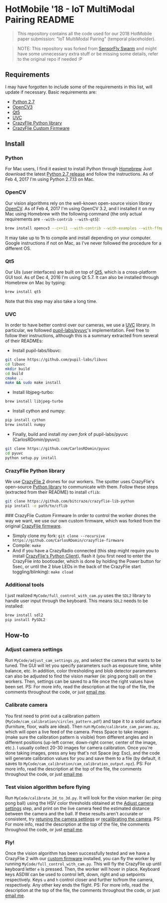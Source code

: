 # HotMobile '18 - IoT MultiModal Pairing README

> This repository contains all the code used for our 2018 HotMobile paper submission: "IoT MultiModal Pairing" (temporal placeholder).

> NOTE: This repository was forked from [SensorFly Swarm](https://github.com/CarlosRDomin/SensorFlySwarm) and might have some unnecessary extra stuff or be missing some details, refer to the original repo if needed :P

## Requirements
I may have forgotten to include some of the requirements in this list, will update if necessary. Basic requirements are:
 - [Python 2.7](#python)
 - [OpenCV3](#opencv)
 - [Qt5](#qt5)
 - [UVC](#uvc)
 - [CrazyFlie Python library](#crazyflie-python-library)
 - [CrazyFlie Custom Firmware](#crazyflie-custom-firmware)

## Install
### Python
For Mac users, I find it easiest to install Python through [Homebrew](http://brew.sh/)
Just download the latest [Python 2.7 release](https://www.python.org/downloads/) and follow the instructions. As of Feb 4, 2017 I'm using Python 2.7.13 on Mac.

### OpenCV
Our vision algorithms rely on the well-known open-source vision library [OpenCV](http://docs.opencv.org/3.2.0/). As of Feb 4, 2017 I'm using OpenCV 3.2, and I installed it on my Mac using Homebrew with the following command (the only actual requirements are `--with-contrib --with-qt5`):
```sh
brew install opencv3 --c++11 --with-contrib --with-examples --with-ffmpeg --with-gphoto2 --with-gstreamer --with-jasper --with-java --with-jpeg-turbo --with-libdc1394 --with-openni2 --with-opengl --with-python3 --with-qt5 --with-tbb --with-vtk --with-nonfree
```
It may take up to 1h to compile and install depending on your computer. Google instructions if not on Mac, as I've never followed the procedure for a different OS.

### Qt5
Our UIs (user interfaces) are built on top of [Qt5](http://doc.qt.io/qt-5/qt5-intro.html), which is a cross-platform GUI tool. As of Dec 4, 2016 I'm using Qt 5.7. It can also be installed through Homebrew on Mac by typing:
```sh
brew install qt5
```
Note that this step may also take a long time.

### UVC
In order to have better control over our cameras, we use a [UVC](https://en.wikipedia.org/wiki/USB_video_device_class) library. In particular, we followed [pupil-labs/pyuvc](https://github.com/pupil-labs/pyuvc)'s implementation. Feel free to follow their instructions, although this is a summary extracted from several of their READMEs:
 - Install pupil-labs/libuvc:
```sh
git clone https://github.com/pupil-labs/libuvc
cd libuvc
mkdir build
cd build
cmake ..
make && sudo make install
```
 - Install libjpeg-turbo:
```sh
brew install libjpeg-turbo
```
 - Install cython and numpy:
```sh
pip install cython
brew install numpy
```
 - Finally, build and install *my own fork* of pupil-labs/pyuvc (CarlosRDomin/pyuvc):
```sh
git clone https://github.com/CarlosRDomin/pyuvc
cd pyuvc
python setup.py install
```

### CrazyFlie Python library
We use [CrazyFlie 2](https://www.bitcraze.io/crazyflie-2/) drones for our workers. The spotter uses CrazyFlie's open-source [Python library](https://github.com/bitcraze/crazyflie-lib-python) to communicate with them. Follow these steps (extracted from their README) to install `cflib`:
```sh
git clone https://github.com/bitcraze/crazyflie-lib-python
pip install -e path/to/cflib
```

### CrazyFlie Custom Firmware
In order to control the worker drones the way we want, we use our own custom firmware, which was forked from the original [CrazyFlie firmware](https://github.com/bitcraze/crazyflie-firmware).
 - Simply clone my fork: ```git clone --recursive https://github.com/CarlosRDomin/crazyflie-firmware```
 - Compile: ```make```
 - And if you have a CrazyRadio connected (this step might require you to install [CrazyFlie's Python Client](https://github.com/bitcraze/crazyflie-clients-python)), flash it (you first need to enter the CrazyFlie into bootloader, which is done by holding the Power button for 5sec, or until the 2 blue LEDs in the back of the CrazyFlie start toggling/blinking): ```make cload```

### Additional tools
I just realized `MyCode/full_control_with_cam.py` uses the `SDL2` library to handle user input through the keyboard. This means `SDL2` needs to be installed:
```sh
brew install sdl2
pip install PySDL2
```

## How-to
### Adjust camera settings
Run `MyCode/adjust_cam_settings.py`, and select the camera that wants to be tuned. The GUI will let you specify parameters such as exposure time, white balance, etc.
In addition, color thresholding and blob detector parameters can also be adjusted to find the vision marker (ie: ping pong ball) on the workers. Then, settings can be saved to a file once the right values have been set.
PS: For more info, read the description at the top of the file, the comments throughout the code, or just [email me](emailto:carlosrd@cmu.edu).

### Calibrate camera
You first need to print out a calibration pattern (`MyCode/cam_calibration/circles_pattern.pdf`) and tape it to a solid surface (furniture, floor, walls are ideal). Then run `MyCode/calibrate_cam_params.py`, which will open a live feed of the camera. Press Space to take images (make sure the calibration pattern is visible) from different angles and in different positions (up-left corner, down-right corner, center of the image, etc.). I usually collect 20-30 images for camera calibration. Once you're done taking images, press any key that's not Space (eg: Esc), and the code will generate calibration values for you and save them to a file (by default, it saves to `MyCode/cam_calibration/cam_calibration_output.npz`).
PS: For more info, read the description at the top of the file, the comments throughout the code, or just [email me](emailto:carlosrd@cmu.edu).

### Test vision algorithm before flying
Run `MyCode/calibrate_2d_to_3d.py`. It will look for the vision marker (ie: ping pong ball) using the HSV color thresholds obtained at the [Adjust camera settings](#adjust-camera-settings) step, and print on the live camera feed the estimated distance between the camera and the ball. If these results aren't accurate or consistent, try [retuning the camera settings](#adjust-camera-settings) or [recalibrating the camera](#calibrate-camera).
PS: For more info, read the description at the top of the file, the comments throughout the code, or just [email me](emailto:carlosrd@cmu.edu).

### Fly!
Once the vision algorithm has been successfully tested and we have a CrazyFlie 2 with our [custom firmware](#crazyflie-custom-firmware) installed, you can fly the worker by running `MyCode/full_control_with_cam.py`. This will fly the CrazyFlie up until keyboard letter `e` is pressed. Then, the worker will hover in place. Keyboard keys ASDW can be used to control left, down, right and up setpoints respectively. Keys `u` and `h` control closer and further to/from the camera, respectively. Any other key ends the flight.
PS: For more info, read the description at the top of the file, the comments throughout the code, or just [email me](emailto:carlosrd@cmu.edu).
